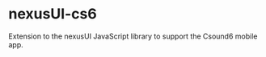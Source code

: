 nexusUI-cs6
===========

Extension to the nexusUI JavaScript library to support the Csound6 mobile app.
